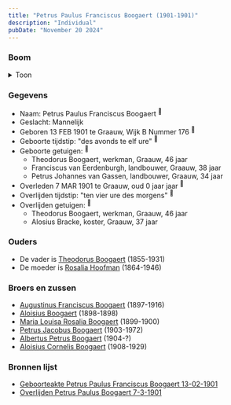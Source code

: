 ```yaml
---
title: "Petrus Paulus Franciscus Boogaert (1901-1901)"
description: "Individual"
pubDate: "November 20 2024"
---
```


### Boom
<details><summary>Toon</summary>

![test](https://www.plantuml.com/plantuml/svg/ZP9BJo914CVl_IagUjYJoGm38n22oeRPrMGDCNhO4wcPBg53JpVfwWaXXk--XGm-ed4zTQSU__hLuv8ZXjZKLl7Ak3K6hA74QhK8ld7wfxS-G0peM5paebeQJL2PK5aw_AbUnotKL9SK-63YI85ytAv9lL6jB3B3amA0YG-QmltIL2j7pADHZSQDnv2fdL8_OFPSYjKXu-H-ILxxqB3a-GLIY2U03DT9alPpWDDfLlIAYIW_FHgoUWUZOOdbTbxw62qDnv3sUpsuUEFcLMFj79sULy4pbrue9AxJWPkhMqW7MGg_0cAp4PuMuiupMeFms_l76jsH8EbqXQ2OJBDfzYK1t3o8SZ_l7fN_IvCUQRhv1vhHS4DQ6xVOny6VgxyYFSYVeGg1oZCujMQnZ5korcy4RAVQSPsTjH6gfNyrj9bYsCSE4dMiDgEud_uC6ojF8TTG6Qu-sySWWPTbVcCl6HJJYNIOfD-UohbqU_SkHKxcafoM4_u7)
</details>

### Gegevens
- Naam: Petrus Paulus Franciscus Boogaert <sup><a href="../s00322/" style="text-decoration:none" title="Geboorteakte Petrus Paulus Franciscus Boogaert 13-02-1901 ">:link:</a></sup>
- Geslacht: Mannelijk
- Geboren 13 FEB 1901 te Graauw, Wijk B Nummer 176 <sup><a href="../s00322/" style="text-decoration:none" title="Geboorteakte Petrus Paulus Franciscus Boogaert 13-02-1901 ">:link:</a></sup>
- Geboorte tijdstip: "des avonds te elf ure" <sup><a href="../s00322/" style="text-decoration:none" title="Geboorteakte Petrus Paulus Franciscus Boogaert 13-02-1901 ">:link:</a></sup>
- Geboorte getuigen: <sup><a href="../s00322/" style="text-decoration:none" title="Geboorteakte Petrus Paulus Franciscus Boogaert 13-02-1901 ">:link:</a></sup>
  - Theodorus Boogaert, werkman, Graauw, 46 jaar
  - Franciscus van Eerdenburgh, landbouwer, Graauw, 38 jaar
  - Petrus Johannes van Gassen, landbouwer, Graauw, 34 jaar
- Overleden 7 MAR 1901 te Graauw, oud 0 jaar jaar <sup><a href="../s00323/" style="text-decoration:none" title="Overlijden Petrus Paulus Boogaert 7-3-1901">:link:</a></sup>
- Overlijden tijdstip: "ten vier ure des morgens" <sup><a href="../s00323/" style="text-decoration:none" title="Overlijden Petrus Paulus Boogaert 7-3-1901">:link:</a></sup>
- Overlijden getuigen: <sup><a href="../s00323/" style="text-decoration:none" title="Overlijden Petrus Paulus Boogaert 7-3-1901">:link:</a></sup>
  - Theodorus Boogaert, werkman, Graauw, 46 jaar
  - Alosius Bracke, koster, Graauw, 37 jaar

### Ouders
- De vader is [Theodorus Boogaert](../i00186/) (1855-1931)
- De moeder is [Rosalia Hoofman](../i00024/) (1864-1946)

### Broers en zussen
- [Augustinus Franciscus Boogaert](../i00187/) (1897-1916)
- [Aloisius Boogaert](../i00188/) (1898-1898)
- [Maria Louisa Rosalia Boogaert](../i00189/) (1899-1900)
- [Petrus Jacobus Boogaert](../i00191/) (1903-1972)
- [Albertus Petrus Boogaert](../i00192/) (1904-?)
- [Aloisius Cornelis Boogaert](../i00193/) (1908-1929)

### Bronnen lijst
- [Geboorteakte Petrus Paulus Franciscus Boogaert 13-02-1901 ](../s00322/)
- [Overlijden Petrus Paulus Boogaert 7-3-1901](../s00323/)
